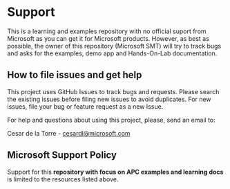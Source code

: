 # Support

This is a learning and examples repository with no official suport from Microsoft as you can get it for Microsoft products. However, as best as possible, the owner of this repository (Microsoft SMT) will try to track bugs and asks for the examples, demo app and Hands-On-Lab documentation. 

## How to file issues and get help  

This project uses GitHub Issues to track bugs and requests. Please search the existing 
issues before filing new issues to avoid duplicates.  For new issues, file your bug or 
feature request as a new Issue.

For help and questions about using this project, please, send an email to:

Cesar de la Torre - cesardl@microsoft.com


## Microsoft Support Policy  

Support for this **repository with focus on APC examples and learning docs** is limited to the resources listed above.
